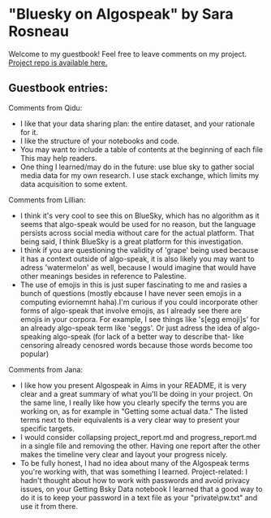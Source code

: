 # "Bluesky on Algospeak" by Sara Rosneau
Welcome to my guestbook! Feel free to leave comments on my project.  
[Project repo is available here.](https://github.com/Data-Science-for-Linguists-2025/Algospeak-on-Bluesky)

## Guestbook entries:

Comments from Qidu:
- I like that your data sharing plan: the entire dataset, and your rationale for it.
- I like the structure of your notebooks and code.
- You may want to include a table of contents at the beginning of each file 
    This may help readers.
- One thing I learned/may do in the future: use blue sky to gather social media data for my own research. I use 
    stack exchange, which limits my data acquisition to some extent. 

Comments from Lillian:
- I think it's very cool to see this on BlueSky, which has no algorithm as it seems that algo-speak would be used for no reason, but the language persists across social media without care for the actual platform. That being said, I think BlueSky is a great platform for this investigation.
- I think if you are questioning the validity of 'grape' being used because it has a context outside of algo-speak, it is also likely you may want to adress 'watermelon' as well, because I would imagine that would have other meanings besides in reference to Palestine.
- The use of emojis in this is just super fascinating to me and rasies a bunch of questions (mostly ebcause I have never seen emojis in a computing eviornemnt haha).I'm curious if you could incorporate other forms of algo-speak that involve emojis, as I already see there are emojis in your corpora. For example, I see things like 's[egg emoji]s' for an already algo-speak term like 'seggs'. Or just adress the idea of algo-speaking algo-speak (for lack of a better way to describe that- like censoring already cenosred words because those words become too popular)

Comments from Jana:
- I like how you present Algospeak in Aims in your README, it is very clear and a great summary of what you'll be doing in your project. On the same line, I really like how you clearly specify the terms you are working on, as for example in "Getting some actual data." The listed terms next to their equivalents is a very clear way to present your specific targets. 
- I would consider collapsing project_report.md and progress_report.md in a single file and removing the other. Having one report after the other makes the timeline very clear and layout your progress nicely.
- To be fully honest, I had no idea about many of the Algospeak terms you're working with, that was something I learned. Project-related: I hadn't thought about how to work with passwords and avoid privacy issues, on your Getting Bsky Data notebook I learned that a good way to do it is to keep your password in a text file as your "private\pw.txt" and use it from there.